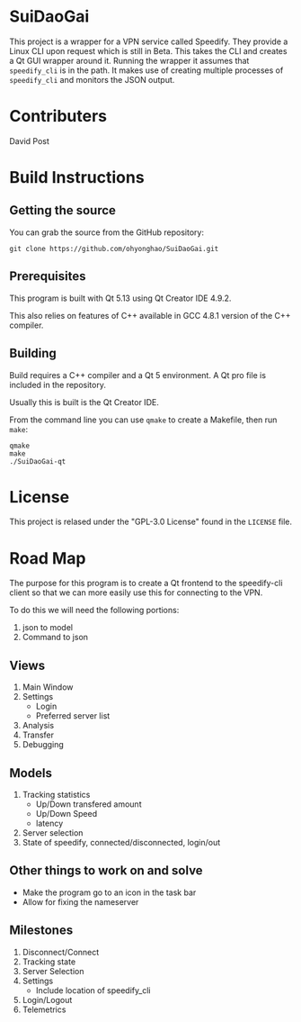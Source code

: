 # SuiDaoGai

This project is a wrapper for a VPN service called Speedify. They provide a Linux CLI upon request which is still in Beta.
This takes the CLI and creates a Qt GUI wrapper around it. Running the wrapper it assumes that `speedify_cli` is in the
path. It makes use of creating multiple processes of `speedify_cli` and monitors the JSON output.

# Contributers

David Post

# Build Instructions 
## Getting the source

You can grab the source from the GitHub repository:

```
git clone https://github.com/ohyonghao/SuiDaoGai.git
```

## Prerequisites

This program is built with Qt 5.13 using Qt Creator IDE 4.9.2.

This also relies on features of C++ available in GCC 4.8.1 version of the C++ compiler.

## Building

Build requires a C++ compiler and a Qt 5 environment. A Qt pro file is included in the repository.

Usually this is built is the Qt Creator IDE.

From the command line you can use `qmake` to create a Makefile, then run `make`:

```
qmake
make
./SuiDaoGai-qt
```

# License
This project is relased under the "GPL-3.0 License" found in the `LICENSE` file.

# Road Map

The purpose for this program is to create a Qt frontend to the speedify-cli client
so that we can more easily use this for connecting to the VPN.

To do this we will need the following portions:
 1. json to model
 2. Command to json

## Views
1. Main Window
2. Settings
    - Login
    - Preferred server list
3. Analysis
4. Transfer
5. Debugging

## Models
1. Tracking statistics
    - Up/Down transfered amount
    - Up/Down Speed
    - latency
2. Server selection
3. State of speedify, connected/disconnected, login/out

## Other things to work on and solve
- Make the program go to an icon in the task bar
- Allow for fixing the nameserver

## Milestones
1. Disconnect/Connect
2. Tracking state
3. Server Selection
5. Settings
    - Include location of speedify_cli
6. Login/Logout
7. Telemetrics
